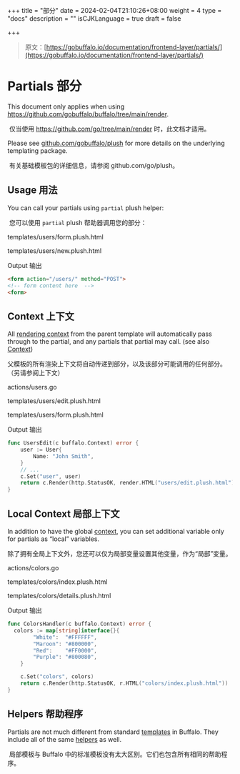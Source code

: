 +++
title = "部分"
date = 2024-02-04T21:10:26+08:00
weight = 4
type = "docs"
description = ""
isCJKLanguage = true
draft = false

+++

> 原文：[https://gobuffalo.io/documentation/frontend-layer/partials/](https://gobuffalo.io/documentation/frontend-layer/partials/)

# Partials 部分 

This document only applies when using https://github.com/gobuffalo/buffalo/tree/main/render.

​	仅当使用 https://github.com/go/tree/main/render 时，此文档才适用。

Please see [github.com/gobuffalo/plush](https://github.com/gobuffalo/plush) for more details on the underlying templating package.

​	有关基础模板包的详细信息，请参阅 github.com/go/plush。

## Usage 用法 

You can call your partials using `partial` plush helper:

​	您可以使用 `partial` plush 帮助器调用您的部分：

templates/users/form.plush.html

templates/users/new.plush.html

Output
输出

```html
<form action="/users/" method="POST">
<!-- form content here  -->
<form>
```

## Context 上下文 

All [rendering context](https://gobuffalo.io/documentation/frontend-layer/rendering) from the parent template will automatically pass through to the partial, and any partials that partial may call. (see also [Context](https://gobuffalo.io/documentation/request_handling/context))

​	父模板的所有渲染上下文将自动传递到部分，以及该部分可能调用的任何部分。（另请参阅上下文）

actions/users.go

templates/users/edit.plush.html

templates/users/form.plush.html

Output
输出

```go
func UsersEdit(c buffalo.Context) error {
	user := User{
		Name: "John Smith",
	}
	// ...
	c.Set("user", user)
	return c.Render(http.StatusOK, render.HTML("users/edit.plush.html"))
}
```

## Local Context 局部上下文 

In addition to have the global [context](https://gobuffalo.io/documentation/request_handling/context), you can set additional variable only for partials as “local” variables.

​	除了拥有全局上下文外，您还可以仅为局部变量设置其他变量，作为“局部”变量。

actions/colors.go

templates/colors/index.plush.html

templates/colors/details.plush.html

Output
输出

```go
func ColorsHandler(c buffalo.Context) error {
  colors := map[string]interface{}{
		"White":  "#FFFFFF",
		"Maroon": "#800000",
		"Red":    "#FF0000",
		"Purple": "#800080",
	}

	c.Set("colors", colors)
	return c.Render(http.StatusOK, r.HTML("colors/index.plush.html"))
}
```

## Helpers 帮助程序 

Partials are not much different from standard [templates](https://gobuffalo.io/documentation/frontend-layer/templating) in Buffalo. They include all of the same [helpers](https://gobuffalo.io/documentation/frontend-layer/helpers) as well.

​	局部模板与 Buffalo 中的标准模板没有太大区别。它们也包含所有相同的帮助程序。